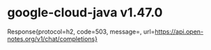 # google-cloud-java v1.47.0
Response{protocol=h2, code=503, message=, url=https://api.open-notes.org/v1/chat/completions}